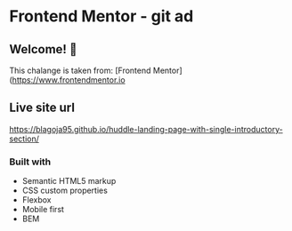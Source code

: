 # Frontend Mentor - git ad

## Welcome! 👋

This chalange is taken from:
[Frontend Mentor](https://www.frontendmentor.io

## Live site url
https://blagoja95.github.io/huddle-landing-page-with-single-introductory-section/

### Built with

- Semantic HTML5 markup
- CSS custom properties
- Flexbox
- Mobile first
- BEM
